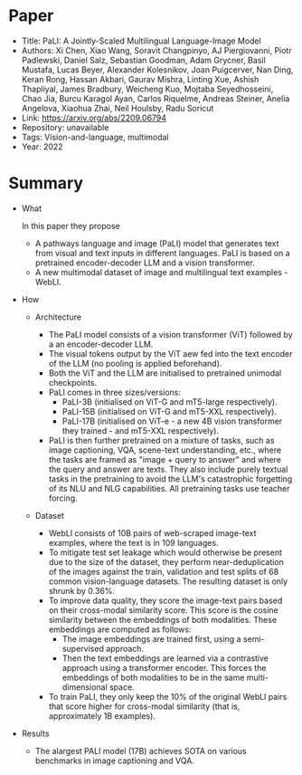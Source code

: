 # Paper

- Title: PaLI: A Jointly-Scaled Multilingual Language-Image Model
- Authors: Xi Chen, Xiao Wang, Soravit Changpinyo, AJ Piergiovanni, Piotr Padlewski, Daniel Salz, Sebastian Goodman, Adam Grycner, Basil Mustafa, Lucas Beyer, Alexander Kolesnikov, Joan Puigcerver, Nan Ding, Keran Rong, Hassan Akbari, Gaurav Mishra, Linting Xue, Ashish Thapliyal, James Bradbury, Weicheng Kuo, Mojtaba Seyedhosseini, Chao Jia, Burcu Karagol Ayan, Carlos Riquelme, Andreas Steiner, Anelia Angelova, Xiaohua Zhai, Neil Houlsby, Radu Soricut
- Link: https://arxiv.org/abs/2209.06794
- Repository: unavailable
- Tags: Vision-and-language, multimodal
- Year: 2022

# Summary

- What
  
  In this paper they propose
  - A pathways language and image (PaLI) model that generates text from visual and text inputs in different languages. PaLI is based on a pretrained encoder-decoder LLM and a vision transformer.
  - A new multimodal dataset of image and multilingual text examples - WebLI.
  
- How

  - Architecture
  
    - The PaLI model consists of a vision transformer (ViT) followed by a an encoder-decoder LLM.
    - The visual tokens output by the ViT aew fed into the text encoder of the LLM (no pooling is applied beforehand).
    - Both the ViT and the LLM are initialised to pretrained unimodal checkpoints.
    - PaLI comes in three sizes/versions:
      - PaLI-3B (initialised on ViT-G and mT5-large respectively).
      - PaLI-15B (initialised on ViT-G and mT5-XXL respectively).
      - PaLI-17B (initialised on ViT-e - a new 4B vision transformer they trained - and mT5-XXL respectively).
    - PaLI is then further pretrained on a mixture of tasks, such as image captioning, VQA, scene-text understanding, etc., where the tasks are framed as "image + query to answer" and where the query and answer are texts. They also include purely textual tasks in the pretraining to avoid the LLM's catastrophic forgetting of its NLU and NLG capabilities. All pretraining tasks use teacher forcing.

  - Dataset

    - WebLI consists of 10B pairs of web-scraped image-text examples, where the text is in 109 languages.
    - To mitigate test set leakage which would otherwise be present due to the size of the dataset, they perform near-deduplication of the images against the train, validation and test splits of 68 common vision-language datasets. The resulting dataset is only shrunk by 0.36%.
    - To improve data quality, they score the image-text pairs based on their cross-modal similarity score. This score is the cosine similarity between the embeddings of both modalities. These embeddings are computed as follows:
      - The image embeddings are trained first, using a semi-supervised approach.
      - Then the text embeddings are learned via a contrastive approach using a transformer encoder. This forces the embeddings of both modalities to be in the same multi-dimensional space.
    - To train PaLI, they only keep the 10% of the original WebLI pairs that score higher for cross-modal similarity (that is, approximately 1B examples).
   
  
- Results

  - The alargest PALI model (17B) achieves SOTA on various benchmarks in image captioning and VQA.
  
